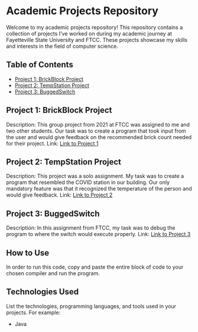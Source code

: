 # Academic Projects Repository

Welcome to my academic projects repository! This repository contains a collection of projects I've worked on during my academic journey at Fayetteville State University and FTCC. These projects showcase my skills and interests in the field of computer science.

## Table of Contents
- [Project 1: BrickBlock Project](#project-1-brickblockproject)
- [Project 2: TempStation Project](#project-2-tempstationproject)
- [Project 3: BuggedSwitch](#project-3-buggedswitchproject)

## Project 1: BrickBlock Project
Description: This group project from 2021 at FTCC was assigned to me and two other students. Our task was to create a program that took
input from the user and would give feedback on the recommended brick count needed for their project.
Link: [Link to Project 1](#project-1-brickblockproject)

## Project 2: TempStation Project
Description: This project was a solo assignment. My task was to create a program that resembled the COVID station in our building.
Our only mandatory feature was that it recognized the temperature of the person and would give feedback.
Link: [Link to Project 2](#project-2-tempstationproject)

## Project 3: BuggedSwitch
Description: In this assignment from FTCC, my task was to debug the program to where the switch would execute properly.
Link: [Link to Project 3](#buggedswitchproject)

## How to Use
In order to run this code, copy and paste the entire block of code to your chosen compiler and run the program.

## Technologies Used
List the technologies, programming languages, and tools used in your projects. For example:
- Java


